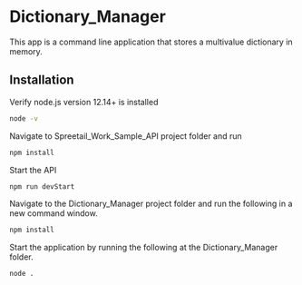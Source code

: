 # Dictionary_Manager

This app is a command line application that stores a multivalue dictionary in memory.

## Installation

Verify node.js version 12.14+ is installed

```bash
node -v
```
Navigate to Spreetail_Work_Sample_API project folder and run
```bash
npm install
```
Start the API
```bash
npm run devStart
```
Navigate to the Dictionary_Manager project folder and run the following in a new command window.
```bash
npm install
```
Start the application by running the following at the Dictionary_Manager folder.
```bash
node .
```
